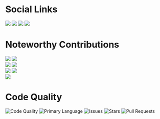 # Social Links
[<img src="https://img.shields.io/badge/Help%20Wanted-Join%20Our%20Team!-8F43EE?style=for-the-badge">](https://discord.com/users/180886193594957824)
[<img src="https://img.shields.io/discord/813170890517905490?color=5F65E0&label=SimplexDev&logo=Discord&logoColor=efefef&style=for-the-badge">](https://discord.gg/4PdtmrVNRx)
[<img src="https://img.shields.io/badge/Team%20Owner-Paldiu-8F43EE?style=for-the-badge">](https://github.com/Paldiu)
[<img src="https://img.shields.io/badge/Team%20Manager-VideoGameSmash12-8F43EE?style=for-the-badge">](https://github.com/VideoGameSmash12)
# Noteworthy Contributions
[<img src="https://img.shields.io/badge/Polarize-Coordinate%20Conversion%20Library-F49D1A?style=for-the-badge">](https://github.com/SimplexDevelopment/Polarize)
[<img src="https://img.shields.io/badge/SimplexCore-Generic%20API%20for%20Bukkit-F49D1A?style=for-the-badge">](https://github.com/SimplexDevelopment/SimplexCore)
<br>
[<img src="https://img.shields.io/badge/SimplexSS-Service%20Scheduler-FF6000?style=for-the-badge">](https://github.com/SimplexDevelopment/SimplexSS)
[<img src="https://img.shields.io/badge/SimplexCL-Command%20Loader-FF6000?style=for-the-badge">](https://github.com/SimplexDevelopment/SimplexCL)
<br>
[<img src="https://img.shields.io/badge/Traverse-Server%20Management-F0EB8D?style=for-the-badge">](https://github.com/SimplexDevelopment/Traverse)
[<img src="https://img.shields.io/badge/FreedomNetworkSuite-Freedom%20Server%20Modules-F0EB8D?style=for-the-badge">](https://github.com/SimplexDevelopment/FreedomNetworkSuite)
<br>
[<img src="https://img.shields.io/badge/FeelingLucky-Luck%20Driven%20Mechanics%20Plugin-774360?style=for-the-badge">](https://github.com/SimplexDevelopment/FeelingLucky)
# Code Quality
![Code Quality](https://img.shields.io/badge/Code%20Quality-A+-brightgreen?style=for-the-badge)
![Primary Language](https://img.shields.io/badge/Java-100%25-blue?style=for-the-badge)
![Issues](https://img.shields.io/badge/Issues-2-red?style=for-the-badge)
![Stars](https://img.shields.io/badge/Stars-14-blue?style=for-the-badge)
![Pull Requests](https://img.shields.io/badge/Pull%20Requests-0-blue?style=for-the-badge)
